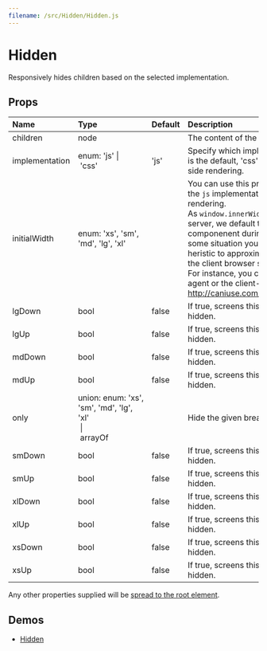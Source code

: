 ```yaml
---
filename: /src/Hidden/Hidden.js
---
```


<!--- This documentation is automatically generated, do not try to edit it. -->

# Hidden

Responsively hides children based on the selected implementation.

## Props

| Name | Type | Default | Description |
|:-----|:-----|:--------|:------------|
| children | node |  | The content of the component. |
| implementation | enum:&nbsp;'js'&nbsp;&#124;<br>&nbsp;'css'<br> | 'js' | Specify which implementation to use.  'js' is the default, 'css' works better for server side rendering. |
| initialWidth | enum:&nbsp;'xs', 'sm', 'md', 'lg', 'xl'<br> |  | You can use this property when choosing the `js` implementation with server side rendering.<br>As `window.innerWidth` is unavailable on the server, we default to rendering an empty componenent during the first mount. In some situation you might want to use an heristic to approximate the screen width of the client browser screen width.<br>For instance, you could be using the user-agent or the client-hints. http://caniuse.com/#search=client%20hint |
| lgDown | bool | false | If true, screens this size and down will be hidden. |
| lgUp | bool | false | If true, screens this size and up will be hidden. |
| mdDown | bool | false | If true, screens this size and down will be hidden. |
| mdUp | bool | false | If true, screens this size and up will be hidden. |
| only | union:&nbsp;enum:&nbsp;'xs', 'sm', 'md', 'lg', 'xl'<br>&nbsp;&#124;<br>&nbsp;arrayOf<br> |  | Hide the given breakpoint(s). |
| smDown | bool | false | If true, screens this size and down will be hidden. |
| smUp | bool | false | If true, screens this size and up will be hidden. |
| xlDown | bool | false | If true, screens this size and down will be hidden. |
| xlUp | bool | false | If true, screens this size and up will be hidden. |
| xsDown | bool | false | If true, screens this size and down will be hidden. |
| xsUp | bool | false | If true, screens this size and up will be hidden. |

Any other properties supplied will be [spread to the root element](/guides/api#spread).

## Demos

- [Hidden](/layout/hidden)

